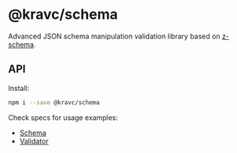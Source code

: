 # @kravc/schema

Advanced JSON schema manipulation validation library based on
[z-schema](https://github.com/zaggino/z-schema).

## API

Install:

```sh
npm i --save @kravc/schema
```

Check specs for usage examples:

- [Schema](./test/Schema.spec.js)
- [Validator](./test/Validator.spec.js)
